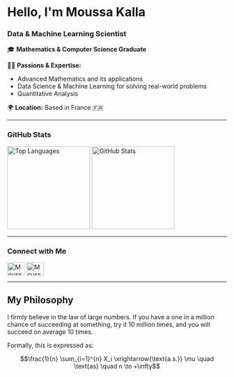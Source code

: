 # Hello, I'm Moussa Kalla 

### **Data & Machine Learning Scientist**

🎓 **Mathematics & Computer Science Graduate** 

👨‍💻 **Passions & Expertise:**  
- Advanced Mathematics and its applications  
- Data Science & Machine Learning for solving real-world problems  
- Quantitative Analysis 

🌍 **Location:** Based in France 🇫🇷  

---

### **GitHub Stats**

<div>
  <img height="190em" src="https://github-readme-stats.vercel.app/api/top-langs/?username=Moussa-Kalla&layout=compact&langs_count=7&border_color=22272e&bg_color=22272e&title_color=8f989f&text_color=8f989f&icon_color=b55c5e" alt="Top Languages"/>
  <img height="190em" src="https://github-readme-stats.vercel.app/api?username=Moussa-Kalla&show_icons=true&border_color=22272e&bg_color=22272e&title_color=8f989f&icon_color=b55c5e&text_color=8f989f&include_all_commits=true&count_private=true" alt="GitHub Stats"/>
</div>

---

### **Connect with Me**  
<a href="https://www.linkedin.com/in/moussa-kalla" target="_blank"><img align="center" src="https://raw.githubusercontent.com/rahuldkjain/github-profile-readme-generator/master/src/images/icons/Social/linked-in-alt.svg" alt="Moussa Kalla" height="30" width="40"/></a>
<a href="https://github.com/Moussa-Kalla" target="_blank"><img align="center" src="https://raw.githubusercontent.com/rahuldkjain/github-profile-readme-generator/master/src/images/icons/Social/github.svg" alt="Moussa Kalla" height="30" width="40"/></a>

---

## My Philosophy

I firmly believe in the law of large numbers. If you have a one in a million chance of succeeding at something, try it 10 million times, and you will succeed on average 10 times.

Formally, this is expressed as:

$$\frac{1}{n} \sum_{i=1}^{n} X_i \xrightarrow{\text{a.s.}} \mu \quad \text{as} \quad n \to +\infty$$
